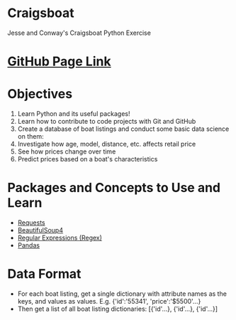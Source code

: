 # Craigsboat
Jesse and Conway's Craigsboat Python Exercise

# [GitHub Page Link](https://conwayyao.github.io/Craigsboat/)

# Objectives
1. Learn Python and its useful packages!
1. Learn how to contribute to code projects with Git and GitHub
1. Create a database of boat listings and conduct some basic data science on them:
  1. Investigate how age, model, distance, etc. affects retail price
  2. See how prices change over time
  3. Predict prices based on a boat's characteristics

# Packages and Concepts to Use and Learn
- [Requests](http://docs.python-requests.org/en/master/)
- [BeautifulSoup4](https://www.crummy.com/software/BeautifulSoup/bs4/doc/)
- [Regular Expressions (Regex)](https://docs.python.org/3/howto/regex.html)
- [Pandas](http://pandas.pydata.org/)

# Data Format
- For each boat listing, get a single dictionary with attribute names as the keys, and values as values. E.g. {'id':'55341', 'price':'$5500'...}
- Then get a list of all boat listing dictionaries: [{'id'...}, {'id'...}, {'id'...}]
